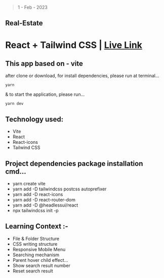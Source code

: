 > 1 - Feb - 2023

## Real-Estate

# React + Tailwind CSS | [Live Link](https://realestate-lp.netlify.app)

## This app based on - vite 

after clone or download, for install dependencies, please run at terminal...
```
yarn
```

& to start the application, please run...
```
yarn dev
```

## Technology used:
* Vite
* React
* React-icons
* Tailwind CSS


## Project dependencies package installation cmd...
* yarn create vite
* yarn add -D tailwindcss postcss autoprefixer
* yarn add -D react-icons
* yarn add -D react-router-dom
* yarn add -D @headlessui/react
* npx tailwindcss init -p


## Learning Context :-
* File & Folder Structure
* CSS writing structure
* Responsive Mobile Menu
* Searching mechanism
* Parent hover child effect...
* Show search result number
* Reset search result